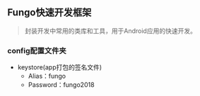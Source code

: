 ## Fungo快速开发框架
> 封装开发中常用的类库和工具，用于Android应用的快速开发。


### config配置文件夹
* keystore(app打包的签名文件)
    - Alias：fungo
    - Password：fungo2018